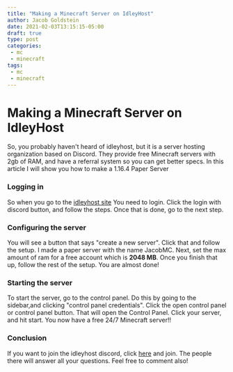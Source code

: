 ```yaml
---
title: "Making a Minecraft Server on IdleyHost"
author: Jacob Goldstein
date: 2021-02-03T13:15:15-05:00
draft: true
type: post
categories:
 - mc
 - minecraft
tags:
 - mc
 - minecraft
---
```


# Making a Minecraft Server on IdleyHost

So, you probably haven't heard of idleyhost, but it is a server hosting organization based on Discord. They provide free Minecraft servers with 2gb of RAM, and have a referral system so you can get better specs. In this article I will show you how to make a 1.16.4 Paper Server

### Logging in

So when you go to the [idleyhost site](https://idleyhost.com) You need to login. Click the login with discord button, and follow the steps. Once that is done, go to the next step.

### Configuring the server

You will see a button that says "create a new server". Click that and follow the setup. I made a paper server with the name JacobMC. Next, set the max amount of ram for a free account which is **2048 MB**. Once you finish that up, follow the rest of the setup. You are almost done!

### Starting the server

To start the server, go to the control panel. Do this by going to the sidebar,and clicking "control panel credentials". Click the open control panel or control panel button. That will open the Control Panel. Click your server, and hit start. You now have a free 24/7 Minecraft server!!

### Conclusion

If you want to join the idleyhost discord, click [here](https://discord.gg/cCthpAV8) and join. The people there will answer all your questions. Feel free to comment also!

